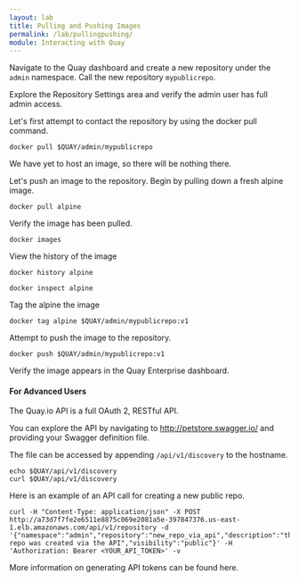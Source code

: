 ```yaml
---
layout: lab
title: Pulling and Pushing Images
permalink: /lab/pullingpushing/
module: Interacting with Quay
---
```


Navigate to the Quay dashboard and create a new repository under the `admin` namespace. Call the new repository `mypublicrepo`.

Explore the Repository Settings area and verify the admin user has full admin access.

Let's first attempt to contact the repository by using the docker pull command.

```
docker pull $QUAY/admin/mypublicrepo
```

We have yet to host an image, so there will be nothing there.

Let's push an image to the repository. Begin by pulling down a fresh alpine image.

```
docker pull alpine
```

Verify the image has been pulled.

```
docker images
```

View the history of the image

```
docker history alpine
```

```
docker inspect alpine
```

Tag the alpine the image

```
docker tag alpine $QUAY/admin/mypublicrepo:v1
```

Attempt to push the image to the repository.

```
docker push $QUAY/admin/mypublicrepo:v1
```

Verify the image appears in the Quay Enterprise dashboard.


#### For Advanced Users

The Quay.io API is a full OAuth 2, RESTful API.

You can explore the API by navigating to http://petstore.swagger.io/ and providing your Swagger definition file.

The file can be accessed by appending `/api/v1/discovery` to the hostname.

```
echo $QUAY/api/v1/discovery
curl $QUAY/api/v1/discovery
```

Here is an example of an API call for creating a new public repo.

```
curl -H "Content-Type: application/json" -X POST http://a73d7f7fe2e6511e8875c069e2081a5e-397847376.us-east-1.elb.amazonaws.com/api/v1/repository -d '{"namespace":"admin","repository":"new_repo_via_api","description":"this repo was created via the API","visibility":"public"}' -H 'Authorization: Bearer <YOUR_API_TOKEN>' -v
```

More information on generating API tokens can be found here.

